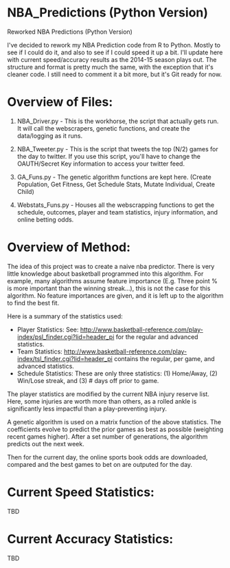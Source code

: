NBA_Predictions (Python Version)
==================

Reworked NBA Predictions (Python Version)

I've decided to rework my NBA Prediction code from R to Python.  Mostly to see if I could do it, and also to see if I could speed it up a bit.  I'll update here with current speed/accuracy results as the 2014-15 season plays out. The structure and format is pretty much the same, with the exception that it's cleaner code.  I still need to comment it a bit more, but it's Git ready for now.

Overview of Files:
==================

1) NBA_Driver.py - This is the workhorse, the script that actually gets run.  It will call the webscrapers, genetic functions, and create the data/logging as it runs.

2) NBA_Tweeter.py - This is the script that tweets the top (N/2) games for the day to twitter.  If you use this script, you'll have to change the OAUTH/Secret Key information to access your twitter feed.

3) GA_Funs.py - The genetic algorithm functions are kept here. (Create Population, Get Fitness, Get Schedule Stats, Mutate Individual, Create Child)

4) Webstats_Funs.py - Houses all the webscrapping functions to get the schedule, outcomes, player and team statistics, injury information, and online betting odds.

Overview of Method:
===================
The idea of this project was to create a naive nba predictor.  There is very little knowledge about basketball programmed into this algorithm.  For example, many algorithms assume feature importance (E.g. Three point % is more important than the winning streak...), this is not the case for this algorithm.  No feature importances are given, and it is left up to the algorithm to find the best fit.

Here is a summary of the statistics used:
 - Player Statistics: See:  http://www.basketball-reference.com/play-index/psl_finder.cgi?lid=header_pi  for the regular and advanced statistics.
 - Team Statistics: http://www.basketball-reference.com/play-index/tsl_finder.cgi?lid=header_pi  contains the regular, per game, and advanced statistics.
 - Schedule Statistics:  These are only three statistics:  (1) Home/Away, (2) Win/Lose streak, and (3) # days off prior to game.

The player statistics are modified by the current NBA injury reserve list. Here, some injuries are worth more than others, as a rolled ankle is significantly less impactful than a play-preventing injury.

A genetic algorithm is used on a matrix function of the above statistics.  The coefficients evolve to predict the prior games as best as possible (weighting recent games higher).  After a set number of generations, the algorithm predicts out the next week.

Then for the current day, the online sports book odds are downloaded, compared and the best games to bet on are outputed for the day.

Current Speed Statistics:
=========================
TBD

Current Accuracy Statistics:
============================
TBD
